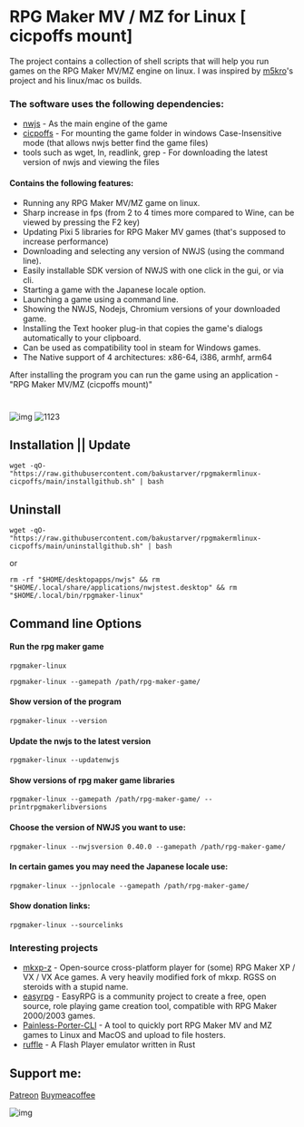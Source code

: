 #  RPG Maker MV / MZ for Linux [ cicpoffs mount]
The project contains a collection of shell scripts that will help you run games on the RPG Maker MV/MZ engine on linux.
I was inspired by [m5kro](https://github.com/m5kro)'s project and his linux/mac os builds.

### The software uses the following dependencies:
- [nwjs](https://nwjs.io/) - As the main engine of the game
- [cicpoffs](https://github.com/adlerosn/cicpoffs) - For mounting the game folder in windows Case-Insensitive mode (that allows nwjs better find the game files)
- tools such as wget, ln, readlink, grep - For downloading the latest version of nwjs and viewing the files

#### Contains the following features:
- Running any RPG Maker MV/MZ game on linux.
- Sharp increase in fps (from 2 to 4 times more compared to Wine, can be viewed by pressing the F2 key)
- Updating Pixi 5 libraries for RPG Maker MV games (that's supposed to increase performance)
- Downloading and selecting any version of NWJS (using the command line).
- Easily installable SDK version of NWJS with one click in the gui, or via cli.
- Starting a game with the Japanese locale option.
- Launching a game using a command line.
- Showing the NWJS, Nodejs, Chromium versions of your downloaded game.
- Installing the Text hooker plug-in that copies the game's dialogs automatically to your clipboard.
- Can be used as compatibility tool in steam for Windows games.
- The Native support of 4 architectures: x86-64, i386, armhf, arm64


 
After installing the program you can run the game using an application - "RPG Maker MV/MZ (cicpoffs mount)"

#
![img](https://github.com/bakustarver/rpgmakermlinux-cicpoffs/assets/66978329/4d55e52a-fe6d-44a5-a7bb-9380218d16f1)
![1123](https://github.com/bakustarver/rpgmakermlinux-cicpoffs/assets/66978329/58e47de8-3cce-47a8-a183-544c4ce1a624)

## Installation || Update
```
wget -qO- "https://raw.githubusercontent.com/bakustarver/rpgmakermlinux-cicpoffs/main/installgithub.sh" | bash
```

## Uninstall
```
wget -qO- "https://raw.githubusercontent.com/bakustarver/rpgmakermlinux-cicpoffs/main/uninstallgithub.sh" | bash
```
or 
```
rm -rf "$HOME/desktopapps/nwjs" && rm "$HOME/.local/share/applications/nwjstest.desktop" && rm "$HOME/.local/bin/rpgmaker-linux"
```

## Command line Options

#### Run the rpg maker game
```
rpgmaker-linux 
```

```
rpgmaker-linux --gamepath /path/rpg-maker-game/
```
#### Show version of the program
```
rpgmaker-linux --version
```

#### Update the nwjs to the latest version
```
rpgmaker-linux --updatenwjs
```

#### Show versions of rpg maker game libraries
```
rpgmaker-linux --gamepath /path/rpg-maker-game/ --printrpgmakerlibversions
```

#### Choose the version of NWJS you want to use:
```
rpgmaker-linux --nwjsversion 0.40.0 --gamepath /path/rpg-maker-game/
```
#### In certain games you may need the Japanese locale use:
```
rpgmaker-linux --jpnlocale --gamepath /path/rpg-maker-game/
```
#### Show donation links:
```
rpgmaker-linux --sourcelinks
```

### Interesting projects

- [mkxp-z](https://github.com/mkxp-z/mkxp-z) - Open-source cross-platform player for (some) RPG Maker XP / VX / VX Ace games. A very heavily modified fork of mkxp. RGSS on steroids with a stupid name. 
- [easyrpg](https://easyrpg.org/) - EasyRPG is a community project to create a free, open source, role playing game creation tool, compatible with RPG Maker 2000/2003 games.
- [Painless-Porter-CLI](https://github.com/m5kro/Painless-Porter-CLI) - A tool to quickly port RPG Maker MV and MZ games to Linux and MacOS and upload to file hosters. 
- [ruffle](https://github.com/ruffle-rs/ruffle) - A Flash Player emulator written in Rust 


  
## Support me:
[Patreon](https://www.patreon.com/user/about?u=121421184)
[Buymeacoffee](https://www.buymeacoffee.com/rpgmakerlinux)















![img](https://github.com/bakustarver/rpgmakermlinux-cicpoffs/assets/66978329/2a82ecd6-e45e-4cce-a83c-f215fdde7c1e)





##















